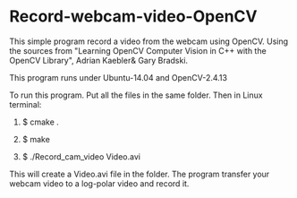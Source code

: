 # Record-webcam-video-OpenCV
This simple program record a video from the webcam using OpenCV.
Using the sources from "Learning OpenCV Computer Vision in C++ with the OpenCV Library", Adrian Kaebler& Gary Bradski.

This program runs under Ubuntu-14.04 and OpenCV-2.4.13

To run this program. Put all the files in the same folder. Then in Linux terminal:

1. $ cmake .

2. $ make

3. $ ./Record_cam_video Video.avi

This will create a Video.avi file in the folder. The program transfer your webcam video to a log-polar video and record it.
